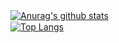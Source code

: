 [![Anurag's github stats](https://github-readme-stats.vercel.app/api?username=nobu0605)](https://github.com/nobu0605/github-readme-stats)　   
[![Top Langs](https://github-readme-stats.vercel.app/api/top-langs/?username=nobu0605&layout=compact)](https://github.com/nobu0605/github-readme-stats)

